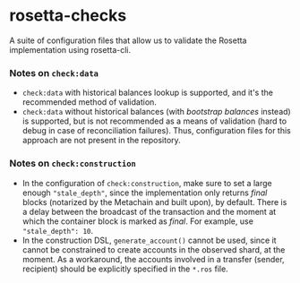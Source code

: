 # rosetta-checks

A suite of configuration files that allow us to validate the Rosetta implementation using rosetta-cli.

### Notes on `check:data`

 - `check:data` with historical balances lookup is supported, and it's the recommended method of validation.
 - `check:data` without historical balances (with _bootstrap balances_ instead) is supported, but is not recommended as a means of validation (hard to debug in case of reconciliation failures). Thus, configuration files for this approach are not present in the repository.

### Notes on `check:construction`

 - In the configuration of `check:construction`, make sure to set a large enough `"stale_depth"`, since the implementation only returns _final_ blocks (notarized by the Metachain and built upon), by default. There is a delay between the broadcast of the transaction and the moment at which the container block is marked as _final_. For example, use `"stale_depth": 10`.
 - In the construction DSL, `generate_account()` cannot be used, since it cannot be constrained to create accounts in the observed shard, at the moment. As a workaround, the accounts involved in a transfer (sender, recipient) should be explicitly specified in the `*.ros` file. 
